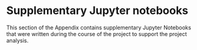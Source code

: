 # Supplementary Jupyter notebooks

This section of the Appendix contains supplementary Jupyter Notebooks that were written during the course of the project to support the project analysis.